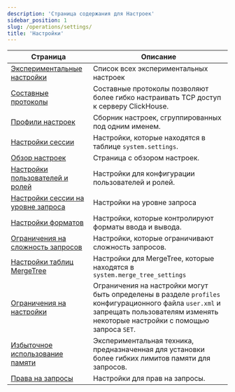 ```yaml
---
description: 'Страница содержания для Настроек'
sidebar_position: 1
slug: /operations/settings/
title: 'Настройки'
---
```


<!-- Таблица содержания для этой страницы автоматически генерируется при 
https://github.com/ClickHouse/clickhouse-docs/blob/main/scripts/autogenerate-table-of-contents.sh
из полей YAML front matter: slug, description, title.

Если вы заметили ошибку, пожалуйста, измените YML frontmatter самих страниц.
-->
| Страница | Описание |
|-----|-----|
| [Экспериментальные настройки](/operations/settings/experimental-settings) | Список всех экспериментальных настроек |
| [Составные протоколы](/operations/settings/composable-protocols) | Составные протоколы позволяют более гибко настраивать TCP доступ к серверу ClickHouse. |
| [Профили настроек](/operations/settings/settings-profiles) | Сборник настроек, сгруппированных под одним именем. |
| [Настройки сессии](/operations/settings/settings) | Настройки, которые находятся в таблице ``system.settings``. |
| [Обзор настроек](/operations/settings/overview) | Страница с обзором настроек. |
| [Настройки пользователей и ролей](/operations/settings/settings-users) | Настройки для конфигурации пользователей и ролей. |
| [Настройки сессии на уровне запроса](/operations/settings/query-level) | Настройки на уровне запроса |
| [Настройки форматов](/operations/settings/formats) | Настройки, которые контролируют форматы ввода и вывода. |
| [Ограничения на сложность запросов](/operations/settings/query-complexity) | Настройки, которые ограничивают сложность запросов. |
| [Настройки таблиц MergeTree](/operations/settings/merge-tree-settings) | Настройки для MergeTree, которые находятся в `system.merge_tree_settings` |
| [Ограничения на настройки](/operations/settings/constraints-on-settings) | Ограничения на настройки могут быть определены в разделе `profiles` конфигурационного файла `user.xml` и запрещать пользователям изменять некоторые настройки с помощью запроса `SET`. |
| [Избыточное использование памяти](/operations/settings/memory-overcommit) | Экспериментальная техника, предназначенная для установки более гибких лимитов памяти для запросов. |
| [Права на запросы](/operations/settings/permissions-for-queries) | Настройки для прав на запросы. |
